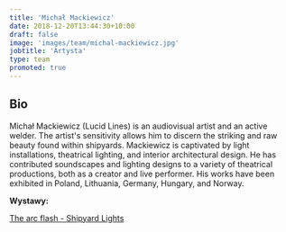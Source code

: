 ```yaml
---
title: 'Michał Mackiewicz'
date: 2018-12-20T13:44:30+10:00
draft: false
image: 'images/team/michal-mackiewicz.jpg'
jobtitle: 'Artysta'
type: team
promoted: true
---
```


## Bio

Michał Mackiewicz (Lucid Lines) is an audiovisual artist and an active welder. The artist's sensitivity allows him to discern the striking and raw beauty found within shipyards. Mackiewicz is captivated by light installations, theatrical lighting, and interior architectural design. He has contributed soundscapes and lighting designs to a variety of theatrical productions, both as a creator and live performer. His works have been exhibited in Poland, Lithuania, Germany, Hungary, and Norway.

**Wystawy:**

[The arc flash - Shipyard Lights](/wystawy/the-arc-flash)